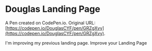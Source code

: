 # Douglas Landing Page

A Pen created on CodePen.io. Original URL: [https://codepen.io/DouglasCYF/pen/GRZgXvy](https://codepen.io/DouglasCYF/pen/GRZgXvy).

I'm improving my previous landing page.
Improve your Landing Page
